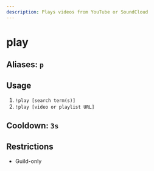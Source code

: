```yaml
---
description: Plays videos from YouTube or SoundCloud
---
```


# play

## Aliases: `p`

## Usage

1. `!play [search term(s)]`
2. `!play [video or playlist URL]`

## Cooldown: `3s`

## Restrictions

* Guild-only

